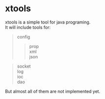 xtools
======


xtools is a simple tool for java programing.  
It will include tools for:  
> config
>> prop  
>> xml  
>> json

> socket   
> log   
> ioc    
> dao      

But almost all of them are not implemented yet.  



    